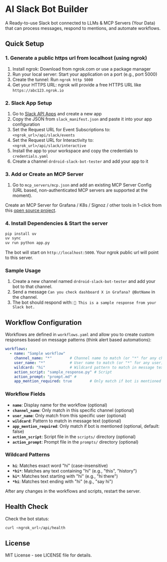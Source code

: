 # AI Slack Bot Builder

A Ready-to-use Slack bot connected to LLMs & MCP Servers (Your Data) that can process messages, respond to mentions, and automate workflows.
## Quick Setup

### 1. Generate a public https url from localhost (using ngrok)

1. Install ngrok: Download from ngrok.com or use a package manager
2. Run your local server: Start your application on a port (e.g., port 5000)
3. Create the tunnel: Run `ngrok http 5000`
4. Get your HTTPS URL: ngrok will provide a free HTTPS URL like `https://abc123.ngrok.io`

### 2. Slack App Setup

1. Go to [Slack API Apps](https://api.slack.com/apps) and create a new app
2. Copy the JSON from `slack_manifest.json` and paste it into your app configuration
3. Set the Request URL for Event Subscriptions to: `<ngrok_url>/api/slack/events`
4. Set the Request URL for Interactivity to: `<ngrok_url>/api/slack/interactive`
5. Install the app to your workspace and copy the credentials to `credentials.yaml`
6. Create a channel `drdroid-slack-bot-tester` and add your app to it

### 3. Add or Create an MCP Server

1. Go to `mcp_servers/mcp.json` and add an existing MCP Server Config (URL based, non-authenticated MCP servers are supported at the moment).

Create an MCP Server for Grafana / K8s / Signoz / other tools in 1-click from this [open source project](https://github.com/DrDroidLab/drd-vpc-agent/tree/mcp_main).

### 4. Install Dependencies & Start the server

```bash
pip install uv
uv sync
uv run python app.py
```

The bot will start on `http://localhost:5000`. Your ngrok public url will point to this server.

### Sample Usage
1. Create a new channel named `drdroid-slack-bot-tester` and add your bot to that channel.
2. Send a message `Can you check dashboard X in Grafana? @BotName` in the channel.
3. The bot should respond with: `👋 This is a sample response from your Slack bot.`


## Workflow Configuration

Workflows are defined in `workflows.yaml` and allow you to create custom responses based on message patterns (think alert based automations):

```yaml
workflows:
  - name: "Sample workflow"
    channel_name: "*"        # Channel name to match (or "*" for any channel)
    user_name: "*"           # User name to match (or "*" for any user)
    wildcard: "hi"           # Wildcard pattern to match in message text
    action_script: "sample_response.py" # Script
    action_prompt: "prompt.md" #
    app_mention_required: true        # Only match if bot is mentioned
```

### Workflow Fields

- **`name`**: Display name for the workflow (optional)
- **`channel_name`**: Only match in this specific channel (optional)
- **`user_name`**: Only match from this specific user (optional)
- **`wildcard`**: Pattern to match in message text (optional)
- **`app_mention_required`**: Only match if bot is mentioned (optional, default: false)
- **`action_script`**: Script file in the `scripts/` directory (optional)
- **`action_prompt`**: Prompt file in the `prompts/` directory (optional)

### Wildcard Patterns

- **`hi`**: Matches exact word "hi" (case-insensitive)
- **`*hi*`**: Matches any text containing "hi" (e.g., "this", "history")
- **`hi*`**: Matches text starting with "hi" (e.g., "hi there")
- **`*hi`**: Matches text ending with "hi" (e.g., "say hi")

After any changes in the workflows and scripts, restart the server. 

## Health Check

Check the bot status:

```bash
curl <ngrok_url>/api/health
```

## License

MIT License - see LICENSE file for details. 
